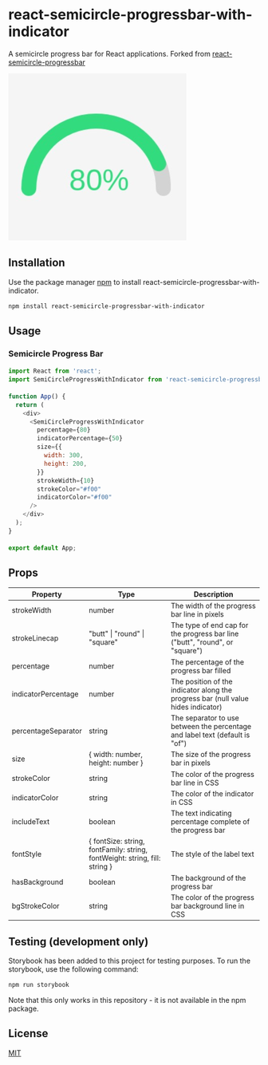 # react-semicircle-progressbar-with-indicator

A semicircle progress bar for React applications.
Forked from [react-semicircle-progressbar](https://github.com/4emcos/react-semicircle-progressbar)

![alt text](https://raw.githubusercontent.com/4emcos/react-semicircle-progressbar/main/assets/example.jpg)

## Installation

Use the package manager [npm](https://www.npmjs.com/) to install react-semicircle-progressbar-with-indicator.

```bash
npm install react-semicircle-progressbar-with-indicator
```

## Usage

### Semicircle Progress Bar
```javascript
import React from 'react';
import SemiCircleProgressWithIndicator from 'react-semicircle-progressbar-with-indicator';

function App() {
  return (
    <div>
      <SemiCircleProgressWithIndicator
        percentage={80}
        indicatorPercentage={50}
        size={{
          width: 300,
          height: 200,
        }}
        strokeWidth={10}
        strokeColor="#f00"
        indicatorColor="#f00"
      />
    </div>
  );
}

export default App;
```


## Props

| Property            | Type                                                                       | Description                                                                       |
|---------------------|----------------------------------------------------------------------------|-----------------------------------------------------------------------------------|
| strokeWidth         | number                                                                     | The width of the progress bar line in pixels                                      |
| strokeLinecap       | "butt" &#124; "round" &#124; "square"                                      | The type of end cap for the progress bar line ("butt", "round", or "square")      |
| percentage          | number                                                                     | The percentage of the progress bar filled                                         |
| indicatorPercentage | number                                                                     | The position of the indicator along the progress bar (null value hides indicator) |
| percentageSeparator | string                                                                     | The separator to use between the percentage and label text (default is "of")      |
| size                | { width: number, height: number }                                          | The size of the progress bar in pixels                                            |
| strokeColor         | string                                                                     | The color of the progress bar line in CSS                                         |
| indicatorColor      | string                                                                     | The color of the indicator in CSS                                                 |
| includeText         | boolean                                                                    | The text indicating percentage complete of the progress bar                       |
| fontStyle           | { fontSize: string, fontFamily: string, fontWeight: string, fill: string } | The style of the label text                                                       |
| hasBackground       | boolean                                                                    | The background of the progress bar                                                |
| bgStrokeColor       | string                                                                     | The color of the progress bar background line in CSS                              |


## Testing (development only)
Storybook has been added to this project for testing purposes. To run the storybook, use the following command:
```bash
npm run storybook
```
Note that this only works in this repository - it is not available in the npm package.


## License
[MIT](https://choosealicense.com/licenses/mit/)